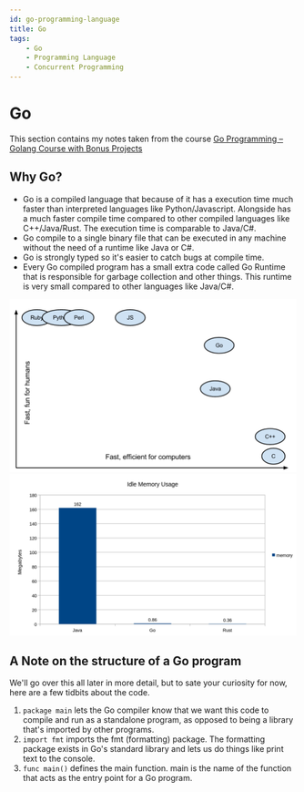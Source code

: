 ```yaml
---
id: go-programming-language
title: Go
tags: 
    - Go
    - Programming Language
    - Concurrent Programming
---
```


# Go

This section contains my notes taken from the course [Go Programming – Golang Course with Bonus Projects](https://www.youtube.com/watch?v=un6ZyFkqFKo&ab_channel=freeCodeCamp.org)

## Why Go?

- Go is a compiled language that because of it has a execution time much faster than interpreted languages like Python/Javascript. Alongside has a much faster compile time compared to other compiled languages like C++/Java/Rust. The execution time is comparable to Java/C#.
- Go compile to a single binary file that can be executed in any machine without the need of a runtime like Java or
C#.
- Go is strongly typed so it's easier to catch bugs at compile time.
- Every Go compiled program has a small extra code called Go Runtime that is responsible for garbage collection and other things. This runtime is very small compared to other languages like Java/C#.

![Alt text](image.png)
![Alt text](image-1.png)

## A Note on the structure of a Go program

We'll go over this all later in more detail, but to sate your curiosity for now, here are a few tidbits about the code.

1. `package main` lets the Go compiler know that we want this code to compile and run as a standalone program, as opposed to being a library that's imported by other programs.
2. `import fmt` imports the fmt (formatting) package. The formatting package exists in Go's standard library and lets us do things like print text to the console.
3. `func main()` defines the main function. main is the name of the function that acts as the entry point for a Go program.
